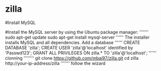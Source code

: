 # zilla
#Install MySQL

#Install the MySQL server by using the Ubuntu package manager:
'''''''
  sudo apt-get update
  sudo apt-get install mysql-server
''''''
The installer installs MySQL and all dependencies.
Add a database
''''''
CREATE DATABASE 'zilla';
CREATE USER 'zilla'@'localhost' identified by 'Passwd123';
GRANT ALL PRIVILEGES ON zilla.* TO 'zilla'@'localhost';
''''''
clonning
''''''''
 git clone https://github.com/mbai97/zilla.git
 cd zilla
 http://your-ip-address/zilla
 '''''''
 follow the wizard
